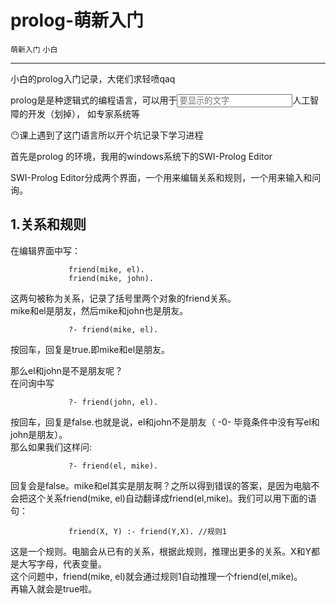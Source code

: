 
<!DOCTYPE html>
<html>
<head>
<meta charset="utf-8">

</head>
<body>
<div id="wmd-preview" class="wmd-preview"><div class="md-section-divider"></div><div class="md-section-divider"></div><h1 data-anchor-id="n5ka" id="prolog-萌新入门">prolog-萌新入门</h1><p data-anchor-id="s9u1"><code>萌新入门</code> <code>小白</code></p><hr><p data-anchor-id="75dq">小白的prolog入门记录，大佬们求轻喷qaq</p><p data-anchor-id="mv1n">prolog是是种逻辑式的编程语言，可以用于<input type="text" placeholder="要显示的文字">人工智障的开发（划掉）， 如专家系统等</p><p data-anchor-id="seut">😶课上遇到了这门语言所以开个坑记录下学习进程</p><p data-anchor-id="o5q4">首先是prolog 的环境，我用的windows系统下的SWI-Prolog Editor</p><p data-anchor-id="9n5r">SWI-Prolog Editor分成两个界面，一个用来编辑关系和规则，一个用来输入和问询。</p><div class="md-section-divider"></div><h2 data-anchor-id="ybdi" id="1关系和规则">1.关系和规则</h2><p data-anchor-id="yt1p">在编辑界面中写：</p><pre data-anchor-id="epwj"><code>             friend(mike, el).
             friend(mike, john).
</code></pre><p data-anchor-id="23na">这两句被称为关系，记录了括号里两个对象的friend关系。 <br>
mike和el是朋友，然后mike和john也是朋友。</p><pre data-anchor-id="98wz"><code>             ?- friend(mike, el).
</code></pre><p data-anchor-id="90wc">按回车，回复是true.即mike和el是朋友。</p><p data-anchor-id="ut2j">那么el和john是不是朋友呢？ <br>
在问询中写</p><pre data-anchor-id="ubm3"><code>             ?- friend(john, el).
</code></pre><p data-anchor-id="bfv4">按回车，回复是false.也就是说，el和john不是朋友（ -0- 毕竟条件中没有写el和john是朋友）。 <br>
那么如果我们这样问:</p><pre data-anchor-id="kie0"><code>             ?- friend(el, mike).
</code></pre><p data-anchor-id="tvw8">回复会是false。mike和el其实是朋友啊？之所以得到错误的答案，是因为电脑不会把这个关系friend(mike, el)自动翻译成friend(el,mike)。我们可以用下面的语句：</p><pre data-anchor-id="4mub"><code>             friend(X, Y) :- friend(Y,X). //规则1
</code></pre><p data-anchor-id="y9kh">这是一个规则。电脑会从已有的关系，根据此规则，推理出更多的关系。X和Y都是大写字母，代表变量。 <br>
这个问题中，friend(mike, el)就会通过规则1自动推理一个friend(el,mike)。 <br>
再输入就会是true啦。</p></div>
</body>
</html>
